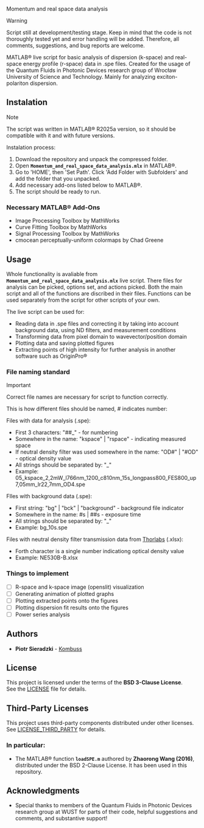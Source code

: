 Momentum and real space data analysis

> [!WARNING]
> Script still at development/testing stage.
> Keep in mind that the code is not thoroughly tested yet and error handling will be added. Therefore, all comments,  suggestions, and bug reports are welcome.

MATLAB® live script for basic analysis of dispersion (k-space) and real-space energy profile (r-space) data in .spe files. 
Created for the usage of the Quantum Fluids in Photonic Devices research group of Wrocław University of Science and Technology. 
Mainly for analyzing exciton-polariton dispersion.

## Instalation

> [!NOTE]
> The script was written in MATLAB® R2025a version, so it should be compatible with it and with future versions.

Instalation process:
1. Download the repository and unpack the compressed folder.
2. Open **`Momentum_and_real_space_data_analysis.mlx`** in MATLAB®.
3. Go to 'HOME', then 'Set Path'. Click 'Add Folder with Subfolders' and add the folder that you unpacked.
4. Add necessary add-ons listed below to MATLAB®.
5. The script should be ready to run.

### Necessary MATLAB® Add-Ons

- Image Processing Toolbox by MathWorks
- Curve Fitting Toolbox by MathWorks
- Signal Processing Toolbox by MathWorks
- cmocean perceptually-uniform colormaps by Chad Greene

## Usage

Whole functionality is avaliable from **`Momentum_and_real_space_data_analysis.mlx`** live script. 
There files for analysis can be picked, options set, and actions picked.
Both the main script and all of the functions are discribed in their files.
Functions can be used separately from the script for other scripts of your own.

The live script can be used for:
- Reading data in .spe files and correcting it by taking into account background data, using ND filters, and measurement conditions
- Transforming data from pixel domain to wavevector/position domain
- Plotting data and saving plotted figures
- Extracting points of high intensity for further analysis in another software such as OriginPro®

### File naming standard

> [!IMPORTANT]
> Correct file names are necessary for script to function correctly.

This is how different files should be named, # indicates number:

Files with data for analysis (.spe):
- First 3 characters: "##_" - for numbering
- Somewhere in the name: "kspace" | "rspace" - indicating measured space
- If neutral density filter was used somewhere in the name: "OD#" | "#OD" - optical density value
- All strings should be separated by: "_"
- Example: 05_kspace_2,2mW_l766nm_1200_c810nm_15s_longpass800_FES800_up7,05mm_lr22,7mm_OD4.spe

FIles with background data (.spe):
- First string: "bg" | "bck" | "background" - background file indicator
- Somewhere in the name: #s | ##s - exposure time
- All strings should be separated by: "_"
- Example: bg_10s.spe

Files with neutral density filter transmission data from [Thorlabs](https://www.thorlabs.com) (.xlsx):
- Forth character is a single number indicationg optical density value
- Example: NE530B-B.xlsx


### Things to implement

- [ ] R-space and k-space image (openslit) visualization
- [ ] Generating animation of plotted graphs
- [ ] Plotting extracted points onto the figures
- [ ] Plotting dispersion fit results onto the figures
- [ ] Power series analysis

## Authors

- **Piotr Sieradzki** - [Kombuss](https://github.com/Kombuss)

## License

This project is licensed under the terms of the **BSD 3-Clause License**.  
See the [LICENSE](./LICENSE) file for details.

## Third-Party Licenses

This project uses third-party components distributed under other licenses.  
See [LICENSE_THIRD_PARTY](./LICENSE_THIRD_PARTY) for details.

### In particular:
- The MATLAB® function **`loadSPE.m`** authored by **Zhaorong Wang (2016)**, distributed under the BSD 2-Clause License. It has been used in this repository.

## Acknowledgments

- Special thanks to members of the Quantum Fluids in Photonic Devices research group at WUST for parts of their code, helpful suggestions and comments, and substantive support!

